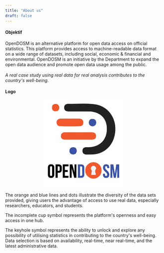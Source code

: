 ```yaml
---
title: "About us"
draft: false
---
```


#### Objektif
OpenDOSM is an alternative platform for open data access on official statistics. This platform provides access to machine-readable data format on a wide range of datasets, including social, economic & financial and environmental. OpenDOSM is an initiative by the Department to expand the open data audience and promote open data usage among the public.
<br><br>
_A real case study using real data for real analysis contributes to the country's well-being._

#### Logo

<p align="center">
  
<img src="https://raw.githubusercontent.com/DOSM-GitHub/opendosm/master/images/LogoDesign-OpenDOSM.png" alt="screenshot" width="50%">
</p>

The orange and blue lines and dots illustrate the diversity of the data sets provided, giving users the advantage of access to use real data, especially researchers, educators, and students.

The incomplete cup symbol represents the platform's openness and easy access in one hub.

The keyhole symbol represents the ability to unlock and explore any possibility of utilising statistics in contributing to the country's well-being. Data selection is based on availability, real-time, near real-time, and the latest administrative data.
